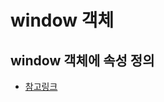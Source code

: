 # window 객체

## window 객체에 속성 정의
* [참고링크](https://stackoverflow.com/questions/12393303/storing-a-variable-in-the-javascript-window-object-is-a-proper-way-to-use-that)
